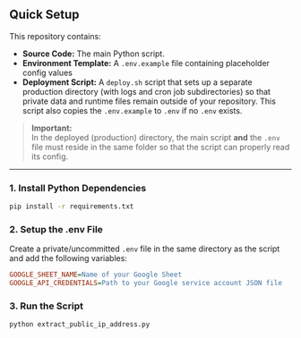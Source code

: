 ## Quick Setup

This repository contains:
- **Source Code:** The main Python script.
- **Environment Template:** A `.env.example` file containing placeholder config values
- **Deployment Script:** A `deploy.sh` script that sets up a separate production directory (with logs and cron job subdirectories) so that private data and runtime files remain outside of your repository.
This script also copies the `.env.example` to `.env` if no `.env` exists.

> **Important:**  
> In the deployed (production) directory, the main script **and** the `.env` file must reside in the same folder so that the script can properly read its config.

---

### 1. Install Python Dependencies

```bash
pip install -r requirements.txt
```

### 2. Setup the .env File

Create a private/uncommitted `.env` file in the same directory as the script and add the following variables:

```ini
GOOGLE_SHEET_NAME=Name of your Google Sheet
GOOGLE_API_CREDENTIALS=Path to your Google service account JSON file
```

### 3. Run the Script

```bash
python extract_public_ip_address.py
```
